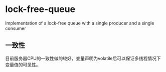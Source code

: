 # lock-free-queue
Implementation of a lock-free queue with a single producer and a single consumer

## 一致性
目前服务器CPU的一致性做的较好，变量声明为volatile后可以保证多线程情况下变量值的可见性。